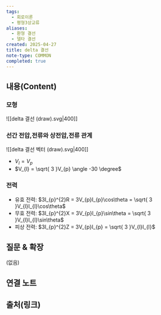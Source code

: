 ```yaml
---
tags:
  - 회로이론
  - 평형3상교류
aliases:
  - 환형 결선
  - 델타 결선
created: 2025-04-27
title: delta 결선
note-type: COMMON
completed: true
---
```


## 내용(Content)

### 모형

![[delta 결선 (draw).svg|400]]

### 선간 전압,전류와 상전압,전류 관계

![[delta 결선 벡터 (draw).svg|400]]

- $V_{l} = V_{p}$
- $V_{l} = \sqrt{ 3 }V_{p} \angle -30 \degree$

### 전력

- 유효 전력: $3I_{p}^{2}R = 3V_{p}I_{p}\cos\theta = \sqrt{ 3 }V_{l}I_{l}\cos\theta$
- 무효 전력: $3I_{p}^{2}X = 3V_{p}I_{p}\sin\theta = \sqrt{ 3 }V_{l}I_{l}\sin\theta$
- 피상 전력: $3I_{p}^{2}Z = 3V_{p}I_{p} = \sqrt{ 3 }V_{l}I_{l}$


## 질문 & 확장

(없음)

## 연결 노트

## 출처(링크)

